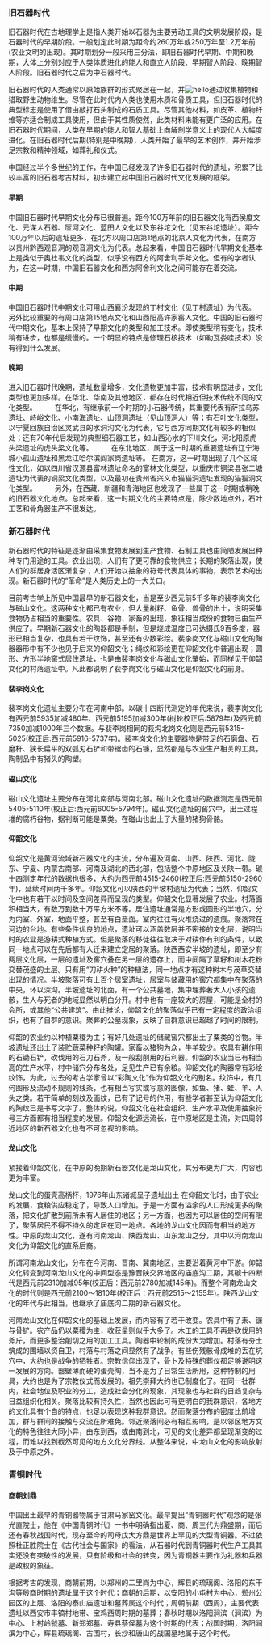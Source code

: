 ### 旧石器时代
旧石器时代在古地理学上是指人类开始以石器为主要劳动工具的文明发展阶段，是石器时代的早期阶段。一般划定此时期为距今约260万年或250万年至1.2万年前(农业文明的出现)。其时期划分一般采用三分法，即旧石器时代早期、中期和晚期，大体上分别对应于人类体质进化的能人和直立人阶段、早期智人阶段、晚期智人阶段。旧石器时代之后为中石器时代。

旧石器时代的人类通常以原始族群的形式聚居在一起，并![hello](one)通过收集植物和猎取野生动物维生。尽管在此时代内人类也使用木质和骨质工具，但旧石器时代的典型标志是使用了借由敲打石头制成的石质工具。尽管其他材料，如皮革、植物纤维等亦适合制成工具使用，但由于其性质使然，此类材料未能有更广泛的应用。在旧石器时代期间，人类在早期的能人和智人基础上向解剖学意义上的现代人大幅度进化。在旧石器时代后期(特别是中晚期)，人类开始了最早的艺术创作，并开始涉足宗教和精神领域，如葬礼和仪式。

中国经过半个多世纪的工作，在中国已经发现了许多旧石器时代的遗址，积累了比较丰富的旧石器考古材料，初步建立起中国旧石器时代文化发展的框架。 　　

#### 早期
中国旧石器时代早期文化分布已很普遍。距今100万年前的旧石器文化有西侯度文化、元谋人石器、匼河文化、蓝田人文化以及东谷坨文化（见东谷坨遗址）。距今100万年以后的遗址更多，在北方以周口店第1地点的北京人文化为代表，在南方以贵州黔西观音洞的观音洞文化为代表。总起来看，中国旧石器时代早期文化基本上是类似于奥杜韦文化的类型，似乎没有西方的阿舍利手斧文化。但有的学者认为，在这一时期，中国旧石器文化和西方阿舍利文化之间可能存在着交流。

#### 中期
中国旧石器时代中期文化可用山西襄汾发现的丁村文化（见丁村遗址）为代表。 另外比较重要的有周口店第15地点文化和山西阳高许家窑人文化。中国的旧石器时代中期文化，基本上保持了早期文化的类型和加工技术。即使类型稍有变化，技术稍有进步，也都是缓慢的。一个明显的特点是修理石核技术（如勒瓦娄哇技术）没有得到什么发展。 　　

#### 晚期
进入旧石器时代晚期，遗址数量增多，文化遗物更加丰富，技术有明显进步，文化类型也更加多样。在华北、华南及其他地区，都存在时代相近但技术传统不同的文化类型。 　　 在华北，有继承前一个时期的小石器传统，其重要代表有萨拉乌苏遗址、峙峪文化、小南海遗址、山顶洞遗址（见山顶洞人）等；有石叶文化类型，以宁夏回族自治区灵武县的水洞沟文化为代表，它与西方同期文化有较多的相似处；还有70年代后发现的典型细石器工艺，如山西沁水的下川文化，河北阳原虎头梁遗址的虎头梁文化等。 　　 在东北地区，属于这一时期的重要遗址有辽宁海城小孤山遗址和黑龙江哈尔滨阎家岗遗址等。 在南方，这一时期出现了几个区域性文化，如以四川省汉源县富林遗址命名的富林文化类型，以重庆市铜梁县张二塘遗址为代表的铜梁文化类型，以及最初在贵州省兴义市猫猫洞遗址发现的猫猫洞文化类型。 　　 另外，在西藏、新疆和青海地区也发现了一些属于这一时期或稍晚的旧石器文化地点。总起来看，这一时期文化的主要特点是，除少数地点外，石叶工艺和骨角器生产不很发达。

### 新石器时代
新石器时代的特征是逐渐由采集食物发展到生产食物、石制工具也由简陋发展出种种专门用途的工具。农业出现，人们有了更可靠的食物供应；长期的聚落出现，使人们的群居身活区渐复杂；人们开始以抽象的符号代表具体的事物，表示艺术的出现。新石器时代的“革命”是人类历史上的一大关口。

目前考古学上所见中国最早的新石器文化，当是至少西元前5千多年的裴李岗文化与磁山文化。这两种文化都已有农业，但大量树籽、鱼骨、兽骨的出土，说明采集食物仍占相当的重要性。农具、谷物、家畜的出现，象征相当成份的食物已由生产供应了。早期新石器文化的陶器都是手制，但是烧成温度已可达摄氏9百多度，器形已相当复杂，也具有若干纹饰，甚至还有少数彩绘。裴李岗文化与磁山文化的陶器器形中有不少也见于后来的仰韶文化；绳纹和彩绘更在仰韶文化中普遍出现；圆形、方形半地窖式居住遗址，也是由裴李岗文化与磁山文化肇始，而同样见于仰韶文化的村落遗址中。凡此都说明了裴李岗文化与磁山文化是仰韶文化的前身。

#### 裴李岗文化
裴李岗文化遗址主要分布在河南中部。以碳十四断代测定的年代来说，裴李岗文化有西元前5935加减480年、西元前5195加减300年(树轮校正后:5879年)及西元前7350加减1000年三个数据。与裴李岗相同的莪沟北岗文化则是西元前5315-5025(校正后:西元前5916-5737年)。裴李岗文化的主要器物是带足的石磨盘、石磨杆、狭长扁平的双弧刃石铲和带锯齿的石镰，显然都是与农业生产相关的工具，陶制品中有猪头的陶塑。

#### 磁山文化
磁山文化遗址主要分布在河北南部与河南北部。磁山文化遗址的数据测定是西元前5405-5110年(校正后:西元前6005-5794年)。磁山文化遗址的窖穴中，出土过程堆的腐朽谷物，据判断可能是粟类。在磁山也出土了大量的猪狗骨骼。

#### 仰韶文化
仰韶文化是黄河流域新石器文化的主流，分布遍及河南、山西、陕西、河北、陇东、宁夏、内蒙古南部、河南及湖北的西北部，包括整个中原地区及关陕一带。碳十四测定年代的数据也很多，大约为西元前4515-2460(校正后:西元前5150-2960年)，延续时间两千多年。仰韶文化可以陕西的半坡村遗址为代表；当然，仰韶文化中也有若干以时间及空间差异而呈现的类型。仰韶文化显著发展了农业。村落面积相当大，有数万到数十万平方米不等。居住遗址通常是方形或圆形的半地穴，分为内室、外室，地面平整，甚至有白垩面。室内往往有火堆烧过的遗痕。聚落常在河边的台地。有些条件优良的地点，遗址可以涵盖数层并不密接的文化层，说明当时的农业是游耕式种植方式。但是聚落的移徒往往取决于对耕作有利的条件，以致同一地点可以在先后都有人迁来建立定居的聚落。陕西西安半坡的遗址，即至少有两层文化层，一层的遗址及窖穴叠在另一层的遗存上，而中间隔了草籽和树木花粉交替茂盛的土层。只有用“刀耕火种”的种植法，同一地点才有这种树木与茂草交替出现的情况。半坡聚落可有上百个居室遗址，居室与储藏用的窖穴都集中在聚落的中央，环以深沟。半坡遗址的北面，有一个公共墓地，集中埋葬著大人小孩的遗骸，生人与死者的地域显然以明白分开。村中也有一座较大的房屋，可能是全村的会所，或其他“公共建筑”。由此推论，仰韶文化的聚落似乎已有一定程度的政治组织，也有了自群的意识。聚葬的公墓现象，反映了自群意识已超越了时间的限制。

仰韶的农业约以种植粟稷为主；有好几处遗址的储藏窖穴都出土了粟类的谷物。半坡遗址还出土了装贮蔬菜种籽的陶罐。家畜以猪狗为众，牛羊较少。农具有耕作用的石锄石铲，砍伐用的石刀石斧，及一般刮削用的石利器。仰韶的农业当已有相当高的生产水平，村中储穴分布各处，足见生产已有余粮。仰韶文化的陶器常有彩绘纹饰，为此，过去的考古学家曾以“彩陶文化”作为仰韶文化的别名。纹饰中，有几何图形及流动不规则的线条，也有相当写实或写意的图像，如鱼、猪、蛙、羊、人头之类。若干简单的刻纹及画纹，已有了记号的作用，有些学者甚至认为仰韶文化的陶纹已是书写文字了。整体的说，仰韶文化在社会组织、生产水平及使用抽象符号三方面都有相当程度的发展。仰韶文化源远流长，在中原地区是主流，对四周邻近地区的新石器文化也有不可忽视的影响。

#### 龙山文化
紧接着仰韶文化，在中原的晚期新石器文化是龙山文化，其分布更为广大，内容也更为丰富。

龙山文化的蛋壳高柄杯，1976年山东诸城呈子遗址出土
在仰韶文化时，由于农业的发展，食粮供应稳定了，导致人口增加。于是一方面有溢余的人口形成更多的聚落，把文化扩散到前所未有人居住的地区；另一方面，也因为可以居住的空间有限了，聚落居民不得不持久的定居在同一地点。各地的龙山文化因而有相当的地方性。中原的龙山文化，遂有河南龙山、陕西龙山、山东龙山之分，其中以河南龙山文化为仰韶文化的直系后裔。

所谓河南龙山文化，分布在今河南、晋南、冀南地区，主要沿着黄河中下游。仰韶文化转变到河南龙山文化的中间型态是豫晋陕交界地区的庙底沟二期，其碳十四断代是西元前2310加减95年(校正后：西元前2780加减145年)。而整个河南龙山文化的时代则是西元前2100～1810年(校正后：西元前2515～2155年)。陕西龙山文化的年代与此相当，也继承了庙底沟二期的新石器文化。

河南龙山文化在仰韶文化的基础上发展，而内容有了若干改变。农具中有了耒、镰与骨铲。农产品仍以粟稷为主，收获量则似乎大多了。木工的工具不再是砍伐用的斧斤，而更多整治削切之用的加工工具。陶器中轮制的成份大为增加。村落有夯土筑成的围墙以资自卫，村落与村落之间显然有了战争。有些伤残骸骨成堆的丢在坑穴中，大约也是战争的牺牲者。宗教信仰出现了，骨卜及特殊的葬仪都足够说明这一发展的方向。器壁薄而硬的蛋壳陶，当不是为了日常生活所用，这种特制的用具，大约也是为了宗教仪式而发展的。祖先崇拜大约也已制度化了。在同一社群内，社会地位及职业的分工，造成社会分化的现象，其现象也与社群的日趋复杂与日益组织化相关。聚落比较有持久性，当然也因此可有更明白的我群意识，各地方的文化具有个自的特点，也足以表现这种我群意识。然而聚落分布的密度比前增加，群与群间的接触与交流在所难免。邻近聚落间必有相互影响，是以邻区地方文化的特色往往大同小异，由东到西，或由南到北，可见的文化差异都呈现渐变的过程，而难以找到截然可见的地方文化分界线。从整体来说，中龙山文化的影响放射及于中原之外。

### 青铜时代

#### 商朝刘鼎
中国出土最早的青铜器物属于甘肃马家窑文化。最早提出“青铜器时代”观念的是张光直院士，他在《中国青铜时代》一书中明确指出夏、商、周三代为鼎盛期，而后还有春秋战国时代，现存至今的司母戊大方鼎是世界上罕见的大型青铜器。不过依照杜正胜院士在《古代社会与国家》的看法，从石器时代到青铜器时代生产工具其实还没有突破性的发展，只有阶级和社会的转变，因为青铜器主要作为礼器和兵器是政权的象征。

根据考古的发现，商朝前期，以郑州的二里岗为中心，辉县的琉璃阁、洛阳的东干沟等殷商时期的遗址属于这个时代；商朝的后期，以安阳的小屯村为中心，郑州公园区的上层、洛阳的泰山庙遗址和墓葬属这个时代；周朝前期（西周），主要代表遗址以西安市丰镐村地带、宝鸡西周时期的墓葬；春秋时期以洛阳涧滨（涧滨）为中心、上村岭虢墓、新郑郑墓、寿县蔡侯墓为这个时期的代表；战国时期，洛阳涧滨为中心，辉县琉璃阁、古围村，长沙和唐山的战国墓地属于这个时代。